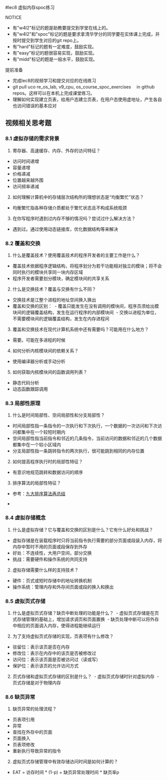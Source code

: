 #lec8 虚拟内存spoc练习


NOTICE
- 有"w4l2"标记的题是助教要提交到学堂在线上的。
- 有"w4l2"和"spoc"标记的题是要求拿清华学分的同学要在实体课上完成，并按时提交到学生对应的git repo上。
- 有"hard"标记的题有一定难度，鼓励实现。
- 有"easy"标记的题很容易实现，鼓励实现。
- 有"midd"标记的题是一般水平，鼓励实现。

提前准备

- 完成lec8的视频学习和提交对应的在线练习
- git pull uco
re_os_lab, v9_cpu, os_course_spoc_exercises 　in github repos。这样可以在本机上完成课堂练习。
- 理解如何实现建立页表，给用户态建立页表，在用户态使用虚地址，产生各自也访问错误的基本应对

## 视频相关思考题
### 8.1 虚拟存储的需求背景

1. 寄存器、高速缓存、内存、外存的访问特征？
 - 访问时间递增
 - 容量递增
 - 价格递减
 - 位置越来越外围
 - 访问频率递减

2. 如何理解计算机中的存储层次结构所的理想状态是“均衡繁忙”状态？
 - 均衡繁忙指各种存储介质都处于繁忙状态且不构成系统瓶颈

3. 在你写程序时遇到过内存不够的情况吗？尝试过什么解决方法？
 - 遇到过。通过使用动态链接库，优化数据结构等来解决

### 8.2 覆盖和交换

1. 什么是覆盖技术？使用覆盖技术的程序开发者的主要工作是什么？
 - 覆盖技术依据程序逻辑结构，将程序划分为若干功能相对独立的模块；将不会同时执行的模块共享同一块内存区域
 - 程序开发者需要划分模块，确定模块间的共享关系

2. 什么是交换技术？覆盖与交换有什么不同？
 - 交换技术是江整个进程的地址空间换入换出
 - 覆盖和交换的区别：
  - 覆盖只能发生在没有调用的模块间，程序员须给出模块间的逻辑覆盖结构，发生在运行程序的内部模块间
  - 交换以进程为单位，不需要模块间的逻辑覆盖结构，发生在内存进程间

3. 覆盖和交换技术在现代计算机系统中还有需要吗？可能用在什么地方？
 - 需要。可能在多进程的时候

4. 如何分析内核模块间的依赖关系？
 - 使用编译器分析或手动分析

5. 如何获取内核模块间的函数调用列表？
 - 静态代码分析
 - 动态函数跟踪调用


### 8.3 局部性原理

1. 什么是时间局部性、空间局部性和分支局部性？
 - 时间局部性指一条指令的一次执行和下次执行，一个数据的一次访问和下次访问都集中在一个较短时期内
 - 空间局部性指当前指令和邻近的几条指令，当前访问的数据和邻近的几个数据都集中在一个较小区域内
 - 分支局部性指一条跳转指令的两次执行，很可能跳到相同的内存位置

2. 如何提高程序执行时的局部性特征？
 - 有意识地规范跳转和数据访问的顺序

3. 排序算法的局部性特征？
  * 参考：[九大排序算法再总结](http://blog.csdn.net/xiazdong/article/details/8462393)
  - 

### 8.4 虚拟存储概念

1. 什么是虚拟存储？它与覆盖和交换的区别是什么？它有什么好处和挑战？
 - 虚拟存储是在装载程序时只将当前指令执行需要的部分页面或段装入内存，将内存中暂时不用的页面或段保存到外存
 - 好处：不连续性，大用户空间，部分交换
 - 挑战：需要硬件和操作系统的共同支持

2. 虚拟存储需要什么样的支持技术？
 - 硬件：页式或短时存储中的地址转换机制
 - 操作系统：管理内存和外存间页面或段的换入和换出


### 8.5 虚拟页式存储

 1. 什么是虚拟页式存储？缺页中断处理的功能是什么？
  - 虚拟页式存储是在页式存储管理的基础上，增加请求调页和页面置换
  - 缺页处理中断可以将外存中相应的页面调入内存，使得进程能继续运行

 1. 为了支持虚拟页式存储的实现，页表项有什么修改？
  - 驻留位：表示该页是否在内存
  - 修改位：表示在内存中的该页是否被修改过
  - 访问位：表示该页面是否被访问过（读或写）
  - 保护位：表示该页的允许访问方式
  
 2. 页式存储和虚拟页式存储的区别是什么？
  - 虚拟页式存储时针对虚拟内存
  - 页式存储是对于物理内存

### 8.6 缺页异常

1. 缺页异常的处理流程？
 - 页表项引用
 - 异常
 - 查找在外存中的页面
 - 页面换入
 - 页表项修改
 - 重新执行导致异常的指令


2. 虚拟页式存储管理中有效存储访问时间是如何计算的？
 - EAT = 访存时间 * (1-p) + 缺页异常处理时间 * 缺页率p


